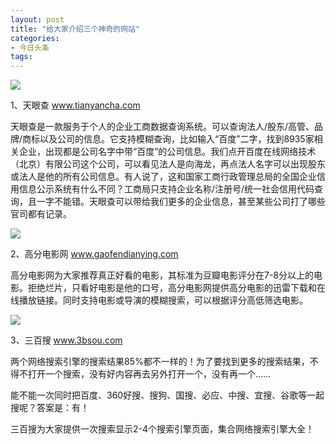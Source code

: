 ```yaml
---
layout: post
title: "给大家介绍三个神奇的网站"
categories:
- 今日头条
tags:
---
```

![](http://p3.pstatp.com/large/bd8000401db9cb85114)

1、天眼查 www.tianyancha.com

天眼查是一款服务于个人的企业工商数据查询系统。可以查询法人/股东/高管、品牌/商标以及公司的信息。它支持模糊查询，比如输入“百度”二字，找到8935家相关企业，出现都是公司名字中带“百度”的公司信息。我们点开百度在线网络技术（北京）有限公司这个公司，可以看见法人是向海龙，再点法人名字可以出现股东或法人是他的所有公司信息。有人说了，这和国家工商行政管理总局的全国企业信用信息公示系统有什么不同？工商局只支持企业名称/注册号/统一社会信用代码查询，且一字不能错。天眼查可以带给我们更多的企业信息，甚至某些公司打了哪些官司都有记录。

![](http://p1.pstatp.com/large/bda0003fff19b4a1f70)

2、高分电影网 www.gaofendianying.com

高分电影网为大家推荐真正好看的电影，其标准为豆瓣电影评分在7-8分以上的电影。拒绝烂片，只看好电影是他的口号，高分电影网提供高分电影的迅雷下载和在线播放链接。同时支持电影或导演的模糊搜索，可以根据评分高低筛选电影。

![](http://p3.pstatp.com/large/bda0003fff5e09604ba)

3、三百搜 www.3bsou.com

两个网络搜索引擎的搜索结果85%都不一样的！为了要找到更多的搜索结果，不得不打开一个搜索，没有好内容再去另外打开一个，没有再一个……

能不能一次同时把百度、360好搜、搜狗、国搜、必应、中搜、宜搜、谷歌等一起搜呢？答案是：有！

三百搜为大家提供一次搜索显示2-4个搜索引擎页面，集合网络搜索引擎大全！